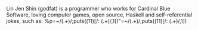 Lin Jen Shin (godfat) is a programmer who works for Cardinal Blue Software, loving computer games, open source, Haskell and self-referential jokes, such as: %p=~/(.+)/;puts(($1%%$1)[/: (.+)/,1])"=~/(.+)/;puts(($1%$1)[/: (.+)/,1])
